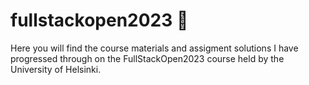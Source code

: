 # fullstackopen2023 :sunrise_over_mountains:
Here you will find the course materials and assigment solutions I have progressed through on the FullStackOpen2023 course held by the University of Helsinki.
